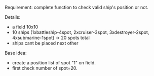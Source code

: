 Requirement:
complete function to check valid ship's position or not.

Details:
- a field 10x10
- 10 ships (1xbattleship-4spot, 2xcruiser-3spot, 3xdestroyer-2spot, 4xsubmarine-1spot) -> 20 spots total
- ships cant be placed next other

Base idea:
- create a position list of spot "1" on field.
- first check number of spot=20.